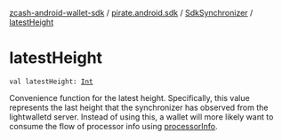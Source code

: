 [zcash-android-wallet-sdk](../../index.md) / [pirate.android.sdk](../index.md) / [SdkSynchronizer](index.md) / [latestHeight](./latest-height.md)

# latestHeight

`val latestHeight: `[`Int`](https://kotlinlang.org/api/latest/jvm/stdlib/kotlin/-int/index.html)

Convenience function for the latest height. Specifically, this value represents the last
height that the synchronizer has observed from the lightwalletd server. Instead of using
this, a wallet will more likely want to consume the flow of processor info using
[processorInfo](processor-info.md).

